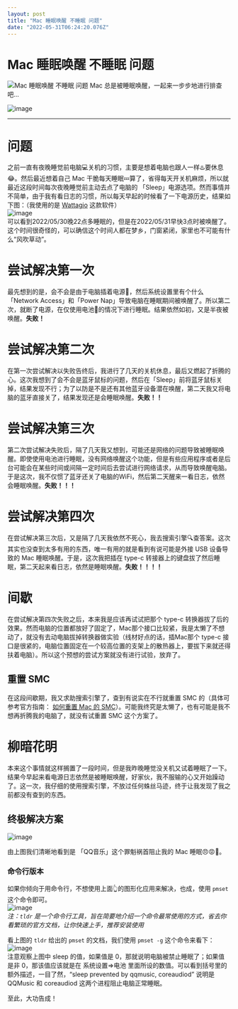 ```yaml
---
layout: post
title: "Mac 睡眠唤醒 不睡眠 问题"
date: "2022-05-31T06:24:20.076Z"
---
```

Mac 睡眠唤醒 不睡眠 问题
===============

![Mac 睡眠唤醒 不睡眠 问题](https://img2022.cnblogs.com/blog/1043209/202205/1043209-20220531093213046-1153675282.png) Mac 总是被睡眠唤醒，一起来一步步地进行排查吧...

![image](https://img2022.cnblogs.com/blog/1043209/202205/1043209-20220531112044626-175085683.jpg)

* * *

问题
==

之前一直有夜晚睡觉前电脑💻关机的习惯，主要是想着电脑也跟人一样♨️要休息😂。然后最近想着自己 Mac 干脆每天睡眠💤算了，省得每天开关机麻烦，所以就最近这段时间每次夜晚睡觉前主动去点了电脑的 「Sleep」电源选项。然而事情并不简单，由于我有看日志的习惯，所以每天早起的时候看了一下电源历史，结果如下图：（我使用的是 [Wattagio](https://filincode.com/en/wattagio) 这款软件）  
![image](https://img2022.cnblogs.com/blog/1043209/202205/1043209-20220531095306758-1371295654.png)  
可以看到2022/05/30晚22点多睡眠的，但是在2022/05/31早快3点时被唤醒了。这个时间很奇怪的，可以确信这个时间人都在梦乡，门窗紧闭，家里也不可能有什么“风吹草动”。

尝试解决第一次
=======

最先想到的是，会不会是由于电脑插着电源🔌，然后系统设置里有个什么「Network Access」和「Power Nap」导致电脑在睡眠期间被唤醒了。所以第二次，就断了电源，在仅使用电池🔋的情况下进行睡眠。结果依然如初，又是半夜被唤醒。**失败！**

尝试解决第二次
=======

在第一次尝试解决以失败告终后，我进行了几天的关机休息，最后又燃起了折腾的心。这次我想到了会不会是蓝牙鼠标的问题，然后在「Sleep」前将蓝牙鼠标关掉，结果发现不行；为了以防是不是还有其他蓝牙设备潜在唤醒，第二天我又将电脑的蓝牙直接关了，结果发现还是会睡眠唤醒。**失败！！**

尝试解决第三次
=======

第二次尝试解决失败后，隔了几天我又想到，可能还是网络的问题导致被睡眠唤醒。即使使用电池进行睡眠，没有网络唤醒这个功能，但是有些应用程序或者是后台可能会在某些时间或间隔一定时间后去尝试进行网络请求，从而导致唤醒电脑。于是这次，我不仅惯了蓝牙还关了电脑的WiFi，然后第二天醒来一看日志，依然会睡眠唤醒。**失败！！！**

尝试解决第四次
=======

在尝试解决第三次后，又是隔了几天我依然不死心，我去搜索引擎🔍查答案。这次其实也没查到太多有用的东西，唯一有用的就是看到有说可能是外接 USB 设备导致的 Mac 睡眠唤醒。于是，这次我把插在 type-c 转接器上的键盘拔了然后睡眠，第二天起来看日志，依然是睡眠唤醒。**失败！！！！**

间歇
==

在尝试解决第四次失败之后，本来我是应该再试试把那个 type-c 转换器拔了后的效果。然而电脑的位置都放好了固定了，Mac那个接口比较紧，我是太懒了不想动了，就没有去动电脑拔掉转换器做实验（线材好点的话，插Mac那个 type-c 接口是很紧的，电脑位置固定在一个较高位置的支架上的散热器上，要拔下来就还得扶着电脑）。所以这个预想的尝试方案就没有进行试验，放弃了。

重置 SMC
------

在这段间歇期，我又求助搜索引擎了，查到有说实在不行就重置 SMC 的（具体可参考官方指南： [如何重置 Mac 的 SMC](https://support.apple.com/zh-cn/HT201295)）。可能我终究是太懒了，也有可能是我不想再折腾我的电脑了，就没有试重置 SMC 这个方案了。

柳暗花明
====

本来这个事情就这样搁置了一段时间，但是我昨晚睡觉没关机又试着睡眠了一下。结果今早起来看电源日志依然是被睡眠唤醒，好家伙，我不服输的心又开始躁动了。这一次，我仔细的使用搜索引擎，不放过任何蛛丝马迹，终于让我发现了我之前都没有查到的东西。

终极解决方案
------

![image](https://img2022.cnblogs.com/blog/1043209/202205/1043209-20220531120015884-405834530.png)

由上图我们清晰地看到是 「QQ音乐」这个罪魁祸首阻止我的 Mac 睡眠😠😡💢。

### 命令行版本

如果你倾向于用命令行，不想使用上面👆的图形化应用来解决，也成，使用 `pmset` 这个命令即可。  
![image](https://img2022.cnblogs.com/blog/1043209/202205/1043209-20220531120310298-1900911114.png)  
_注：`tldr` 是一个命令行工具，旨在简要地介绍一个命令最常使用的方式，省去你看繁琐的官方文档，让你快速上手，推荐安装使用_

看上图的 `tldr` 给出的 `pmset` 的文档，我们使用 `pmset -g` 这个命令来看下：  
![image](https://img2022.cnblogs.com/blog/1043209/202205/1043209-20220531120549222-677135452.png)  
注意观察上图中 sleep 的值，如果值是 0，那就说明电脑被禁止睡眠了；如果值是非 0，那该值应该就是在 系统设置=>电池 里面所设的数值。可以看到括号里的额外描述，一目了然，“sleep prevented by qqmusic, coreaudiod” 说明是 QQMusic 和 coreaudiod 这两个进程阻止电脑正常睡眠。

至此，大功告成！